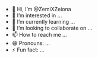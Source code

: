 - 👋 Hi, I’m @ZemiXZeiona
- 👀 I’m interested in ...
- 🌱 I’m currently learning ...
- 💞️ I’m looking to collaborate on ...
- 📫 How to reach me ...
- 😄 Pronouns: ...
- ⚡ Fun fact: ...

<!---
ZemiXZeiona/ZemiXZeiona is a ✨ special ✨ repository because its `README.md` (this file) appears on your GitHub profile.
You can click the Preview link to take a look at your changes.
--->
